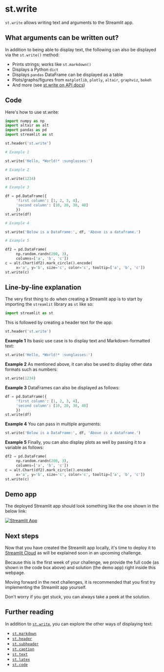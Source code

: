 # st.write

`st.write` allows writing text and arguments to the Streamlit app.

## What arguments can be written out?

In addition to being able to display text, the following can also be displayed via the `st.write()` method:
- Prints strings; works like `st.markdown()`
- Displays a Python `dict`
- Displays `pandas` DataFrame can be displayed as a table
- Plots/graphs/figures from `matplotlib`, `plotly`, `altair`, `graphviz`, `bokeh`
- And more (see [st.write on API docs](https://docs.streamlit.io/library/api-reference/write-magic/st.write))

## Code
Here's how to use st.write:
```python
import numpy as np
import altair as alt
import pandas as pd
import streamlit as st

st.header('st.write')

# Example 1

st.write('Hello, *World!* :sunglasses:')

# Example 2

st.write(1234)

# Example 3

df = pd.DataFrame({
     'first column': [1, 2, 3, 4],
     'second column': [10, 20, 30, 40]
     })
st.write(df)

# Example 4

st.write('Below is a DataFrame:', df, 'Above is a dataframe.')

# Example 5

df2 = pd.DataFrame(
     np.random.randn(200, 3),
     columns=['a', 'b', 'c'])
c = alt.Chart(df2).mark_circle().encode(
     x='a', y='b', size='c', color='c', tooltip=['a', 'b', 'c'])
st.write(c)
```

## Line-by-line explanation
The very first thing to do when creating a Streamlit app is to start by importing the `streamlit` library as `st` like so:
```python
import streamlit as st
```

This is followed by creating a header text for the app:
```python
st.header('st.write')
```

**Example 1**
Its basic use case is to display text and Markdown-formatted text:
```python
st.write('Hello, *World!* :sunglasses:')
```

**Example 2**
As mentioned above, it can also be used to display other data formats such as numbers:
```python
st.write(1234)
```

**Example 3**
DataFrames can also be displayed as follows:
```python
df = pd.DataFrame({
     'first column': [1, 2, 3, 4],
     'second column': [10, 20, 30, 40]
     })
st.write(df)
```

**Example 4**
You can pass in multiple arguments:
```python
st.write('Below is a DataFrame:', df, 'Above is a dataframe.')
```

**Example 5**
Finally, you can also display plots as well by passing it to a variable as follows:
```python
df2 = pd.DataFrame(
     np.random.randn(200, 3),
     columns=['a', 'b', 'c'])
c = alt.Chart(df2).mark_circle().encode(
     x='a', y='b', size='c', color='c', tooltip=['a', 'b', 'c'])
st.write(c)
```

## Demo app
The deployed Streamlit app should look something like the one shown in the below link: 

[![Streamlit App](https://static.streamlit.io/badges/streamlit_badge_black_white.svg)](https://share.streamlit.io/dataprofessor/st.write/)

## Next steps

Now that you have created the Streamlit app locally, it's time to deploy it to [Streamlit Cloud](https://streamlit.io/cloud) as will be explained soon in an upcoming challenge. 

Because this is the first week of your challenge, we provide the full code (as shown in the code box above) and solution (the demo app) right inside this webpage. 

Moving forward in the next challenges, it is recommended that you first try implementing the Streamlit app yourself.

Don't worry if you get stuck, you can always take a peek at the solution.

## Further reading
In addition to [`st.write`](https://docs.streamlit.io/library/api-reference/write-magic/st.write), you can explore the other ways of displaying text:
- [`st.markdown`](https://docs.streamlit.io/library/api-reference/text/st.markdown)
- [`st.header`](https://docs.streamlit.io/library/api-reference/text/st.header)
- [`st.subheader`](https://docs.streamlit.io/library/api-reference/text/st.subheader)
- [`st.caption`](https://docs.streamlit.io/library/api-reference/text/st.caption)
- [`st.text`](https://docs.streamlit.io/library/api-reference/text/st.text)
- [`st.latex`](https://docs.streamlit.io/library/api-reference/text/st.latex)
- [`st.code`](https://docs.streamlit.io/library/api-reference/text/st.code)
